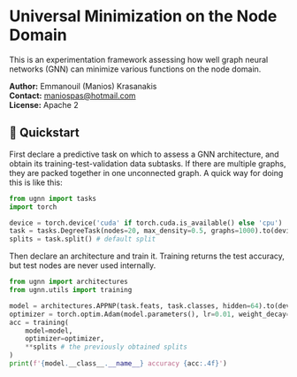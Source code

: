 # Universal Minimization on the Node Domain

This is an experimentation framework assessing
how well graph neural networks (GNN) can minimize
various functions on the node domain.


**Author:** Emmanouil (Manios) Krasanakis <br>
**Contact:** maniospas@hotmail.com <br>
**License:** Apache 2<br>

## :rocket: Quickstart
First declare a predictive task on which to assess 
a GNN architecture, and obtain its training-test-validation
data subtasks. If there are multiple graphs, 
they are packed together in one unconnected graph.
A quick way for doing this is like this:

```python
from ugnn import tasks
import torch

device = torch.device('cuda' if torch.cuda.is_available() else 'cpu')
task = tasks.DegreeTask(nodes=20, max_density=0.5, graphs=1000).to(device)
splits = task.split() # default split 
```

Then declare an architecture and train it. Training returns
the test accuracy, but test nodes are never used internally.

```python
from ugnn import architectures
from ugnn.utils import training

model = architectures.APPNP(task.feats, task.classes, hidden=64).to(device)
optimizer = torch.optim.Adam(model.parameters(), lr=0.01, weight_decay=5e-4)
acc = training(
    model=model,
    optimizer=optimizer,
    **splits # the previously obtained splits
)
print(f'{model.__class__.__name__} accuracy {acc:.4f}')
```

